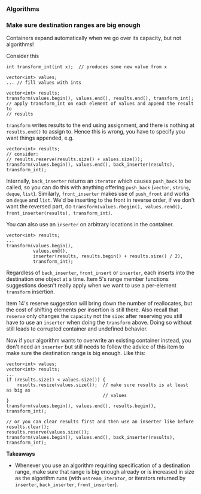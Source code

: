 ### Algorithms

### Make sure destination ranges are big enough

Containers expand automatically when we go over its capacity, but not algorithms!

Consider this
```
int transform_int(int x);  // produces some new value from x

vector<int> values;
... // fill values with ints

vector<int> results;
transform(values.begin(), values.end(), results.end(), transform_int);
// apply transform_int on each element of values and append the result to
// results
```
`transform` writes results to the end using assignment, and there is nothing at `results.end()` to assign to.
Hence this is wrong, you have to specify you want things appended, e.g.
```
vector<int> results;
// consider:
// results.reserve(results.size() + values.size());
transform(values.begin(), values.end(), back_inserter(results), transform_int);
```
Internally, `back_inserter` returns an `iterator` which causes `push_back` to be called, so you can do this with anything offering `push_back` (`vector`, `string`, `deque`, `list`).
Similarly, `front_inserter` makes use of `push_front` and works on `deque` and `list`.
We'd be inserting to the front in reverse order, if we don't want the reversed part, do `transform(values.rbegin(), values.rend(), front_inserter(results), transform_int)`.

You can also use an `inserter` on arbitrary locations in the container.
```
vector<int> results;
...
transform(values.begin(),
          values.end(),
          inserter(results, results.begin() + results.size() / 2),
          transform_int);
```

Regardless of `back_inserter`, `front_insert` or `inserter`, each inserts into the destination one object at a time.
Item 5's range member functions suggestions doesn't really apply when we want to use a per-element `transform` insertion.

Item 14's reserve suggestion will bring down the number of reallocates, but the cost of shifting elements per insertion is still there.
Also recall that `reserve` only changes the `capacity` not the `size`: after reserving you still have to use an `inserter` when doing the `transform` above. Doing so without still leads to corrupted container and undefined behavior.

Now if your algorithm wants to overwrite an existing container instead, you don't need an `inserter` but still needs to follow the advice of this item to make sure the destination range is big enough.
Like this:
```
vector<int> values;
vector<int> results;
...
if (results.size() < values.size()) {
    results.resize(values.size());  // make sure results is at least as big as
                                    // values
}
transform(values.begin(), values.end(), results.begin(), transform_int);

// or you can clear results first and then use an inserter like before
results.clear();
results.reserve(values.size());
transform(values.begin(), values.end(), back_inserter(results), transform_int);
```

**Takeaways**
* Whenever you use an algorithm requiring specification of a destination range, make sure that range is big enough already or is increased in size as the algorithm runs (with `ostream_iterator`, or iterators returned by `inserter`, `back_inserter`, `front_inserter`).
